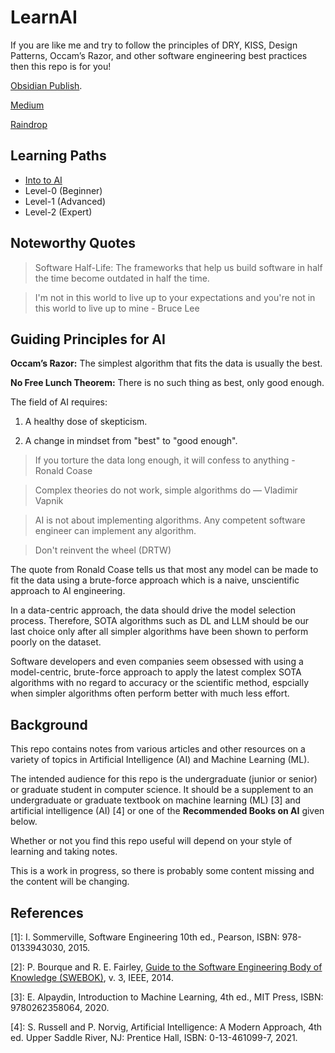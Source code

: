 # LearnAI

If you are like me and try to follow the principles of DRY, KISS, Design Patterns, Occam’s Razor, and other software engineering best practices then this repo is for you!

[Obsidian Publish](https://notes.codecypher.ai).

[Medium](https://aicoder.medium.com)

[Raindrop](https://raindrop.io/codecypher)


## Learning Paths

- [Into to AI](./ai_intro.md)
- Level-0 (Beginner)
- Level-1 (Advanced)
- Level-2 (Expert)


## Noteworthy Quotes

> Software Half-Life: The frameworks that help us build software in half the time become outdated in half the time.

> I'm not in this world to live up to your expectations and you're not in this world to live up to mine - Bruce Lee


## Guiding Principles for AI

**Occam’s Razor:** The simplest algorithm that fits the data is usually the best.

**No Free Lunch Theorem:** There is no such thing as best, only good enough.


The field of AI requires:

1. A healthy dose of skepticism. 

2. A change in mindset from "best" to "good enough". 


> If you torture the data long enough, it will confess to anything - Ronald Coase

> Complex theories do not work, simple algorithms do — Vladimir Vapnik

> AI is not about implementing algorithms. Any competent software engineer can implement any algorithm.

> Don't reinvent the wheel (DRTW)


The quote from Ronald Coase tells us that most any model can be made to fit the data using a brute-force approach which is a naive, unscientific approach to AI engineering. 

In a data-centric approach, the data should drive the model selection process. Therefore, SOTA algorithms such as DL and LLM should be our last choice only after all simpler algorithms have been shown to perform poorly on the dataset. 

Software developers and even companies seem obsessed with using a model-centric, brute-force approach to apply the latest complex SOTA algorithms with no regard to accuracy or the scientific method, espcially when simpler algorithms often perform better with much less effort.


## Background

This repo contains notes from various articles and other resources on a variety of topics in Artificial Intelligence (AI) and Machine Learning (ML).

The intended audience for this repo is the undergraduate (junior or senior) or graduate student in computer science. It should be a supplement to an undergraduate or graduate textbook on machine learning (ML) [3] and artificial intelligence (AI) [4] or one of the **Recommended Books on AI** given below.

Whether or not you find this repo useful will depend on your style of learning and taking notes.

This is a work in progress, so there is probably some content missing and the content will be changing.



## References

[1]: I. Sommerville, Software Engineering 10th ed., Pearson, ISBN: 978-0133943030, 2015.

[2]: P. Bourque and R. E. Fairley, [Guide to the Software Engineering Body of Knowledge (SWEBOK)](https://www.computer.org/education/bodies-of-knowledge/software-engineering), v. 3, IEEE, 2014.

[3]: E. Alpaydin, Introduction to Machine Learning, 4th ed., MIT Press, ISBN: 9780262358064, 2020.

[4]: S. Russell and P. Norvig, Artificial Intelligence: A Modern Approach, 4th ed. Upper Saddle River, NJ: Prentice Hall, ISBN: 0-13-461099-7, 2021.

